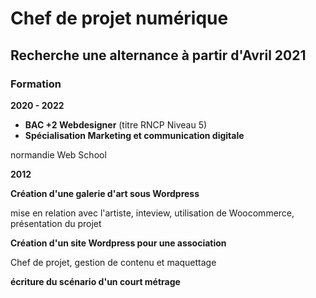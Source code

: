 # Chef de projet numérique

## Recherche une alternance à partir d'Avril 2021

### Formation

  **2020 - 2022**
* **BAC +2 Webdesigner** (titre RNCP Niveau 5) 
* **Spécialisation Marketing et communication digitale**

normandie Web School

  **2012**
  
**Création d'une galerie d'art sous Wordpress**

mise en relation avec l'artiste, inteview, utilisation de Woocommerce, présentation du projet

**Création d'un site Wordpress pour une association**

Chef de projet, gestion de contenu et maquettage

**écriture du scénario d'un court métrage**
